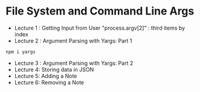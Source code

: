 # File System and Command Line Args

- Lecture 1 : Getting Input from User "process.argv[2]" : third items by index 
- Lecture 2 : Argument Parsing with Yargs: Part 1  
```
npm i yargs
```
- Lecture 3 : Argument Parsing with Yargs: Part 2
- Lecture 4: Storing data in JSON 
- Lecture 5: Adding a Note 
- Lecture 6: Removing a Note 